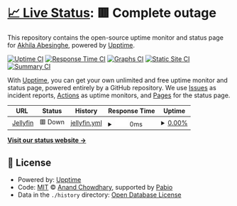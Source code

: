 # [📈 Live Status](https://akhilasuraj.github.io/uptime): <!--live status--> **🟥 Complete outage**

This repository contains the open-source uptime monitor and status page for [Akhila Abesinghe](https://akhilasuraj.github.io/uptime), powered by [Upptime](https://github.com/upptime/upptime).

[![Uptime CI](https://github.com/akhilasuraj/uptime/workflows/Uptime%20CI/badge.svg)](https://github.com/akhilasuraj/uptime/actions?query=workflow%3A%22Uptime+CI%22)
[![Response Time CI](https://github.com/akhilasuraj/uptime/workflows/Response%20Time%20CI/badge.svg)](https://github.com/akhilasuraj/uptime/actions?query=workflow%3A%22Response+Time+CI%22)
[![Graphs CI](https://github.com/akhilasuraj/uptime/workflows/Graphs%20CI/badge.svg)](https://github.com/akhilasuraj/uptime/actions?query=workflow%3A%22Graphs+CI%22)
[![Static Site CI](https://github.com/akhilasuraj/uptime/workflows/Static%20Site%20CI/badge.svg)](https://github.com/akhilasuraj/uptime/actions?query=workflow%3A%22Static+Site+CI%22)
[![Summary CI](https://github.com/akhilasuraj/uptime/workflows/Summary%20CI/badge.svg)](https://github.com/akhilasuraj/uptime/actions?query=workflow%3A%22Summary+CI%22)

With [Upptime](https://upptime.js.org), you can get your own unlimited and free uptime monitor and status page, powered entirely by a GitHub repository. We use [Issues](https://github.com/akhilasuraj/uptime/issues) as incident reports, [Actions](https://github.com/akhilasuraj/uptime/actions) as uptime monitors, and [Pages](https://akhilasuraj.github.io/uptime) for the status page.

<!--start: status pages-->
<!-- This summary is generated by Upptime (https://github.com/upptime/upptime) -->
<!-- Do not edit this manually, your changes will be overwritten -->
<!-- prettier-ignore -->
| URL | Status | History | Response Time | Uptime |
| --- | ------ | ------- | ------------- | ------ |
| <img alt="" src="https://icons.duckduckgo.com/ip3/jellyfin.akhila.me.ico" height="13"> [Jellyfin](https://jellyfin.akhila.me) | 🟥 Down | [jellyfin.yml](https://github.com/akhilasuraj/uptime/commits/HEAD/history/jellyfin.yml) | <details><summary><img alt="Response time graph" src="./graphs/jellyfin/response-time-week.png" height="20"> 0ms</summary><br><a href="https://akhilasuraj.github.io/uptime/history/jellyfin"><img alt="Response time 1520" src="https://img.shields.io/endpoint?url=https%3A%2F%2Fraw.githubusercontent.com%2Fakhilasuraj%2Fuptime%2FHEAD%2Fapi%2Fjellyfin%2Fresponse-time.json"></a><br><a href="https://akhilasuraj.github.io/uptime/history/jellyfin"><img alt="24-hour response time 0" src="https://img.shields.io/endpoint?url=https%3A%2F%2Fraw.githubusercontent.com%2Fakhilasuraj%2Fuptime%2FHEAD%2Fapi%2Fjellyfin%2Fresponse-time-day.json"></a><br><a href="https://akhilasuraj.github.io/uptime/history/jellyfin"><img alt="7-day response time 0" src="https://img.shields.io/endpoint?url=https%3A%2F%2Fraw.githubusercontent.com%2Fakhilasuraj%2Fuptime%2FHEAD%2Fapi%2Fjellyfin%2Fresponse-time-week.json"></a><br><a href="https://akhilasuraj.github.io/uptime/history/jellyfin"><img alt="30-day response time 0" src="https://img.shields.io/endpoint?url=https%3A%2F%2Fraw.githubusercontent.com%2Fakhilasuraj%2Fuptime%2FHEAD%2Fapi%2Fjellyfin%2Fresponse-time-month.json"></a><br><a href="https://akhilasuraj.github.io/uptime/history/jellyfin"><img alt="1-year response time 1520" src="https://img.shields.io/endpoint?url=https%3A%2F%2Fraw.githubusercontent.com%2Fakhilasuraj%2Fuptime%2FHEAD%2Fapi%2Fjellyfin%2Fresponse-time-year.json"></a></details> | <details><summary><a href="https://akhilasuraj.github.io/uptime/history/jellyfin">0.00%</a></summary><a href="https://akhilasuraj.github.io/uptime/history/jellyfin"><img alt="All-time uptime 17.87%" src="https://img.shields.io/endpoint?url=https%3A%2F%2Fraw.githubusercontent.com%2Fakhilasuraj%2Fuptime%2FHEAD%2Fapi%2Fjellyfin%2Fuptime.json"></a><br><a href="https://akhilasuraj.github.io/uptime/history/jellyfin"><img alt="24-hour uptime 0.00%" src="https://img.shields.io/endpoint?url=https%3A%2F%2Fraw.githubusercontent.com%2Fakhilasuraj%2Fuptime%2FHEAD%2Fapi%2Fjellyfin%2Fuptime-day.json"></a><br><a href="https://akhilasuraj.github.io/uptime/history/jellyfin"><img alt="7-day uptime 0.00%" src="https://img.shields.io/endpoint?url=https%3A%2F%2Fraw.githubusercontent.com%2Fakhilasuraj%2Fuptime%2FHEAD%2Fapi%2Fjellyfin%2Fuptime-week.json"></a><br><a href="https://akhilasuraj.github.io/uptime/history/jellyfin"><img alt="30-day uptime 0.00%" src="https://img.shields.io/endpoint?url=https%3A%2F%2Fraw.githubusercontent.com%2Fakhilasuraj%2Fuptime%2FHEAD%2Fapi%2Fjellyfin%2Fuptime-month.json"></a><br><a href="https://akhilasuraj.github.io/uptime/history/jellyfin"><img alt="1-year uptime 17.87%" src="https://img.shields.io/endpoint?url=https%3A%2F%2Fraw.githubusercontent.com%2Fakhilasuraj%2Fuptime%2FHEAD%2Fapi%2Fjellyfin%2Fuptime-year.json"></a></details>

<!--end: status pages-->

[**Visit our status website →**](https://akhilasuraj.github.io/uptime)

## 📄 License

- Powered by: [Upptime](https://github.com/upptime/upptime)
- Code: [MIT](./LICENSE) © [Anand Chowdhary](https://anandchowdhary.com), supported by [Pabio](https://pabio.com)
- Data in the `./history` directory: [Open Database License](https://opendatacommons.org/licenses/odbl/1-0/)
